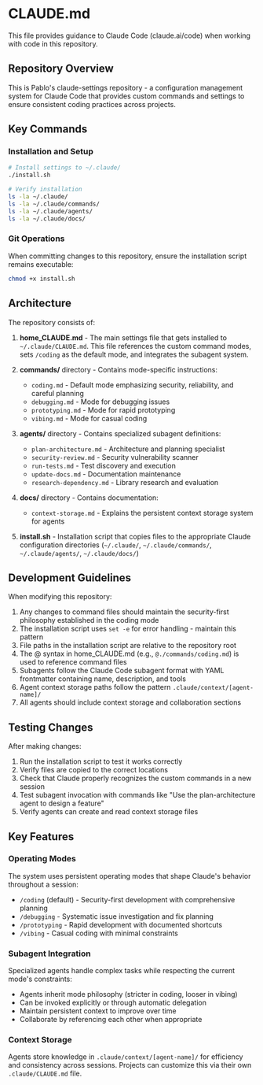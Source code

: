 # CLAUDE.md

This file provides guidance to Claude Code (claude.ai/code) when working with code in this repository.

## Repository Overview

This is Pablo's claude-settings repository - a configuration management system for Claude Code that provides custom commands and settings to ensure consistent coding practices across projects.

## Key Commands

### Installation and Setup
```bash
# Install settings to ~/.claude/
./install.sh

# Verify installation
ls -la ~/.claude/
ls -la ~/.claude/commands/
ls -la ~/.claude/agents/
ls -la ~/.claude/docs/
```

### Git Operations
When committing changes to this repository, ensure the installation script remains executable:
```bash
chmod +x install.sh
```

## Architecture

The repository consists of:

1. **home_CLAUDE.md** - The main settings file that gets installed to `~/.claude/CLAUDE.md`. This file references the custom command modes, sets `/coding` as the default mode, and integrates the subagent system.

2. **commands/** directory - Contains mode-specific instructions:
   - `coding.md` - Default mode emphasizing security, reliability, and careful planning
   - `debugging.md` - Mode for debugging issues
   - `prototyping.md` - Mode for rapid prototyping
   - `vibing.md` - Mode for casual coding
   
3. **agents/** directory - Contains specialized subagent definitions:
   - `plan-architecture.md` - Architecture and planning specialist
   - `security-review.md` - Security vulnerability scanner
   - `run-tests.md` - Test discovery and execution
   - `update-docs.md` - Documentation maintenance
   - `research-dependency.md` - Library research and evaluation

4. **docs/** directory - Contains documentation:
   - `context-storage.md` - Explains the persistent context storage system for agents

5. **install.sh** - Installation script that copies files to the appropriate Claude configuration directories (`~/.claude/`, `~/.claude/commands/`, `~/.claude/agents/`, `~/.claude/docs/`)

## Development Guidelines

When modifying this repository:

1. Any changes to command files should maintain the security-first philosophy established in the coding mode
2. The installation script uses `set -e` for error handling - maintain this pattern
3. File paths in the installation script are relative to the repository root
4. The @ syntax in home_CLAUDE.md (e.g., `@./commands/coding.md`) is used to reference command files
5. Subagents follow the Claude Code subagent format with YAML frontmatter containing name, description, and tools
6. Agent context storage paths follow the pattern `.claude/context/[agent-name]/`
7. All agents should include context storage and collaboration sections

## Testing Changes

After making changes:
1. Run the installation script to test it works correctly
2. Verify files are copied to the correct locations
3. Check that Claude properly recognizes the custom commands in a new session
4. Test subagent invocation with commands like "Use the plan-architecture agent to design a feature"
5. Verify agents can create and read context storage files

## Key Features

### Operating Modes
The system uses persistent operating modes that shape Claude's behavior throughout a session:
- `/coding` (default) - Security-first development with comprehensive planning
- `/debugging` - Systematic issue investigation and fix planning  
- `/prototyping` - Rapid development with documented shortcuts
- `/vibing` - Casual coding with minimal constraints

### Subagent Integration
Specialized agents handle complex tasks while respecting the current mode's constraints:
- Agents inherit mode philosophy (stricter in coding, looser in vibing)
- Can be invoked explicitly or through automatic delegation
- Maintain persistent context to improve over time
- Collaborate by referencing each other when appropriate

### Context Storage
Agents store knowledge in `.claude/context/[agent-name]/` for efficiency and consistency across sessions. Projects can customize this via their own `.claude/CLAUDE.md` file.